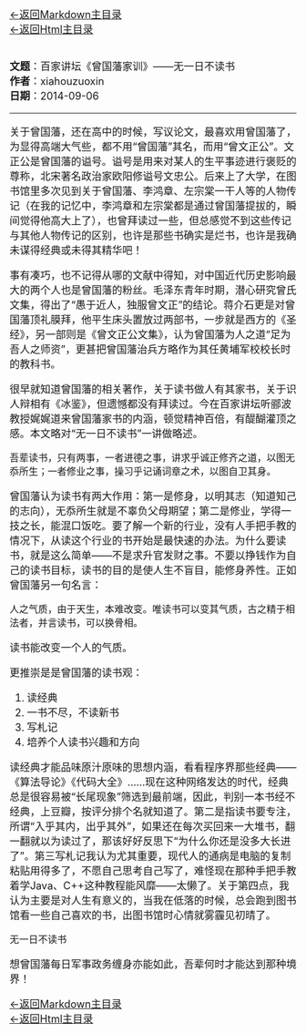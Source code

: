 [<font size=4>←返回Markdown主目录<font>](../README.md)</br>
[<font size=4>←返回Html主目录<font>](../README.html)</br></br>

__文题__：百家讲坛《曾国藩家训》——无一日不读书</br>
__作者__：xiahouzuoxin</br>
__日期__：2014-09-06</br>

-----------------------------------

关于曾国藩，还在高中的时候，写议论文，最喜欢用曾国藩了，为显得高端大气些，都不用“曾国藩”其名，而用“曾文正公”。文正公是曾国藩的谥号。谥号是用来对某人的生平事迹进行褒贬的尊称，北宋著名政治家欧阳修谥号文忠公。后来上了大学，在图书馆里多次见到关于曾国藩、李鸿章、左宗棠一干人等的人物传记（在我的记忆中，李鸿章和左宗棠都是通过曾国藩提拔的，瞬间觉得他高大上了），也曾拜读过一些，但总感觉不到这些传记与其他人物传记的区别，也许是那些书确实是烂书，也许是我确未谋得经典或未得其精华吧！

事有凑巧，也不记得从哪的文献中得知，对中国近代历史影响最大的两个人也是曾国藩的粉丝。毛泽东青年时期，潜心研究曾氏文集，得出了“愚于近人，独服曾文正”的结论。蒋介石更是对曾国藩顶礼膜拜，他平生床头置放过两部书，一步就是西方的《圣经》，另一部则是《曾文正公文集》，认为曾国藩为人之道“足为吾人之师资”，更甚把曾国藩治兵方略作为其任黄埔军校校长时的教科书。

很早就知道曾国藩的相关著作，关于读书做人有其家书，关于识人辩相有《冰鉴》，但遗憾都没有拜读过。今在百家讲坛听郦波教授娓娓道来曾国藩家书的内涵，顿觉精神百倍，有醍醐灌顶之感。本文略对“无一日不读书”一讲做略述。

	吾辈读书，只有两事，一者进德之事，讲求乎诚正修齐之道，以图无忝所生；一者修业之事，操习乎记诵词章之术，以图自卫其身。

曾国藩认为读书有两大作用：第一是修身，以明其志（知道知己的志向），无忝所生就是不辜负父母期望；第二是修业，学得一技之长，能混口饭吃。要了解一个新的行业，没有人手把手教的情况下，从读这个行业的书开始是最快速的办法。为什么要读书，就是这么简单——不是求升官发财之事。不要以挣钱作为自己的读书目标，读书的目的是使人生不盲目，能修身养性。正如曾国藩另一句名言：

	人之气质，由于天生，本难改变。唯读书可以变其气质，古之精于相法者，并言读书，可以换骨相。

读书能改变一个人的气质。

更推崇是是曾国藩的读书观：

1.	读经典
2.	一书不尽，不读新书
3.	写札记
4.	培养个人读书兴趣和方向

读经典才能品味原汁原味的思想内涵，看看程序界那些经典——《算法导论》《代码大全》……现在这种网络发达的时代，经典总是很容易被“长尾现象”筛选到最前端，因此，判别一本书经不经典，上豆瓣，按评分排个名就知道了。第二是指读书要专注，所谓“入乎其内，出乎其外”，如果还在每次买回来一大堆书，翻一翻就以为读过了，那该好好反思下“为什么你还是没多大长进了”。第三写札记我认为尤其重要，现代人的通病是电脑的复制粘贴用得多了，不愿自己思考自己写了，难怪现在那种手把手教着学Java、C++这种教程能风靡——太懒了。关于第四点，我认为主要是对人生有意义的，当我在低落的时候，总会跑到图书馆看一些自己喜欢的书，出图书馆时心情就雾霾见初晴了。

	无一日不读书

想曾国藩每日军事政务缠身亦能如此，吾辈何时才能达到那种境界！


[<font size=4>←返回Markdown主目录<font>](../README.md)</br>
[<font size=4>←返回Html主目录<font>](../README.html)</br></br>










